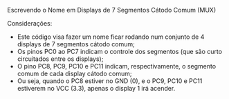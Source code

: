 Escrevendo o Nome em Displays de 7 Segmentos Cátodo Comum (MUX)

Considerações:
   - Este código visa fazer um nome ficar rodando num conjunto de 4 displays de 7 segmentos cátodo comum;
   - Os pinos PC0 ao PC7 indicam o controle dos segmentos (que são curto circuitados entre os displays);
   - O pino PC8, PC9, PC10 e PC11 indicam, respectivamente, o segmento comum de cada display cátodo comum;
   - Ou seja, quando o PC8 estiver no GND (0), e o PC9, PC10 e PC11 estiverem no VCC (3.3), apenas o display 1 irá acender.
